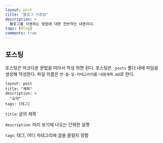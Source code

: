 ```yaml
---
layout: post
title: "블로그 사용법"
description: >
  블로그를 사용하는 방법에 대한 전반적인 내용이다.
tags: [Blog]
comments: true
---
```


## 포스팅

포스팅은 마크다운 문법을 따라서 작성 하면 된다.
포스팅은 `_posts` 폴더 내에 파일을 생성해 작성한다.
파일 이름은 `연-월-일-카테고리이름-내용제목.md`로 한다.

```
layout: post
title: "제목"
description: >
  "요약"
tags: [테그]
```

`title`: 글의 제목

`description`: 미리 보기에 나오는 간략한 설명

`tags`: 태그, 어디 카테고리에 글을 올릴지 정함
